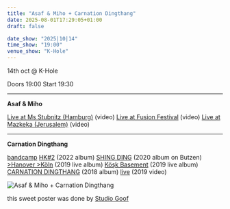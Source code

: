 ```yaml
---
title: "Asaf & Miho + Carnation Dingthang"
date: 2025-08-01T17:29:05+01:00
draft: false

date_show: "2025|10|14"
time_show: "19:00"
venue_show: "K-Hole"
---
```


14th oct @ K-Hole

Doors 19:00
Start 19:30

---

**Asaf & Miho**

[Live at Ms Stubnitz (Hamburg)](https://youtu.be/e2SNBSSeQXo) (video)
[Live at Fusion Festival](https://www.youtube.com/watch?v=jvgFTlNWaTc) (video)
[Live at Mazkeka (Jerusalem)](https://www.youtube.com/watch?v=ZN9GYdZE-x8&t=26s) (video)

---

**Carnation Dingthang**

[bandcamp](https://carnationdingthang.bandcamp.com/)
[HK#2](https://hobbykeller.bandcamp.com/album/carnation-dingthang-hk-2) (2022 album)
[SHING DING](https://butzenrecords.bandcamp.com/album/bu008-carnation-dingthang-shing-ding) (2020 album on Butzen)
[>Hanover >Köln](https://hcbrecords.bandcamp.com/album/hanover-k-ln) (2019 live album)
[Köşk Basement](https://hcbrecords.bandcamp.com/album/ko-s-k-basement) (2019 live album)
[CARNATION DINGTHANG](https://hcbrecords.bandcamp.com/album/carnation-dingthang) (2018 album)
[live](https://youtu.be/wrHuyU4wvhc) (2019 video)

![Asaf & Miho + Carnation Dingthang](../../posters/2025-10-14.jpg)

this sweet poster was done by [Studio Goof](https://www.studio-goof.com/)
